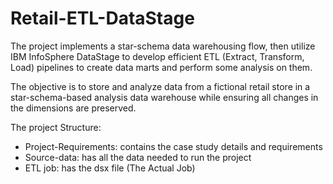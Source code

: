 # Retail-ETL-DataStage
The project implements a star-schema data warehousing flow, then utilize IBM InfoSphere DataStage to develop efficient ETL (Extract, Transform, Load) pipelines to create data marts and perform some analysis on them.

The objective is to store and analyze data from a fictional retail store in a star-schema-based analysis data warehouse while ensuring all changes in the dimensions are preserved.

The project Structure:
- Project-Requirements: contains the case study details and requirements
- Source-data: has all the data needed to run the project
- ETL job: has the dsx file (The Actual Job)
